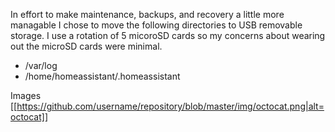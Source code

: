 

In effort to make maintenance, backups, and recovery a little more managable I chose to move the following directories to USB removable storage.  I use a rotation of 5 micoroSD cards so my concerns about wearing out the microSD cards were minimal.

- /var/log
- /home/homeassistant/.homeassistant

Images
[[https://github.com/username/repository/blob/master/img/octocat.png|alt=octocat]]
